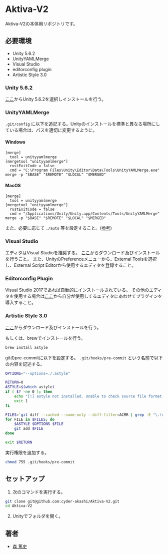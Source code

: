 # Aktiva-V2
Aktiva-V2の本体用リポジトリです。

## 必要環境
* Unity 5.6.2
* UnityYAMLMerge
* Visual Studio
* editorconfig plugin
* Artistic Style 3.0

### Unity 5.6.2
[ここ](https://unity3d.com/jp/get-unity/download/archive)からUnity 5.6.2を選択しインストールを行う。

### UnityYAMLMerge
`.git/config` に以下を追記する。Unityのインストールを標準と異なる場所にしている場合は、パスを適切に変更するように。

#### Windows
```
[merge]
  tool = unityyamlmerge
[mergetool "unityyamlmerge"]
  rustExitCode = false
  cmd = "C:\Program Files\Unity\Editor\Data\Tools\UnityYAMLMerge.exe" merge -p "$BASE" "$REMOTE" "$LOCAL" "$MERGED"
```

#### MacOS
```
[merge]
  tool = unityyamlmerge
[mergetool "unityyamlmerge"]
  rustExitCode = false
  cmd = "/Applications/Unity/Unity.app/Contents/Tools/UnityYAMLMerge" merge -p "$BASE" "$REMOTE" "$LOCAL" "$MERGED"
```

また、必要に応じて `./auto` 等を設定すること。([参考](http://qiita.com/Shaula/items/ebe778c232c30aff46fd))

### Visual Studio
エディタはVisual Studioを推奨する。
[ここ](https://www.visualstudio.com/ja/downloads/)からダウンロード及びインストールを行うこと。
また、UnityのPreferenceメニューから、External Toolsを選択し、External Script Editorから使用するエディタを登録すること。

### Editorconfig Plugin
Visual Studio 2017であれば自動的にインストールされている。
その他のエディタを使用する場合は[ここ](http://editorconfig.org/#download)から自分が使用してるエディタにあわせてプラグインを導入すること。

### Artistic Style 3.0
[ここ](https://sourceforge.net/projects/astyle/files/astyle/astyle%203.0/)からダウンロード及びインストールを行う。

もしくは、brewでインストールを行う。
```sh
brew install astyle
```

gitのpre-commitに以下を設定する。
`.git/hooks/pre-commit` という名前で以下の内容を記述する。
```sh
OPTIONS="--options=./.astyle"

RETURN=0
ASTYLE=$(which astyle)
if [ $? -ne 0 ]; then
	echo "[!] astyle not installed. Unable to check source file format policy." >&2
	exit 1
fi

FILES=`git diff --cached --name-only --diff-filter=ACMR | grep -E "\.(cs)$"`
for FILE in $FILES; do
	$ASTYLE $OPTIONS $FILE
	git add $FILE
done

exit $RETURN
```

実行権限を追加する。
```sh
chmod 755 .git/hooks/pre-commit
```

## セットアップ
1. 次のコマンドを実行する。
```sh
git clone git@github.com:cyder-akashi/Aktiva-V2.git
cd Aktiva-V2
```
2. Unityでフォルダを開く。

## 著者
* [森 篤史](@Mori-Atsushi)
